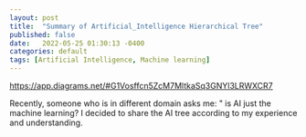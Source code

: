 ```yaml
---
layout: post
title:  "Summary of Artificial_Intelligence Hierarchical Tree"
published: false
date:   2022-05-25 01:30:13 -0400
categories: default
tags: [Artificial Intelligence, Machine learning]
---
```



https://app.diagrams.net/#G1Vosffcn5ZcM7MltkaSq3GNYl3LRWXCR7

Recently, someone who is in different domain asks me: " is AI just the machine learning?
I decided to share the AI tree according to my experience and understanding.

